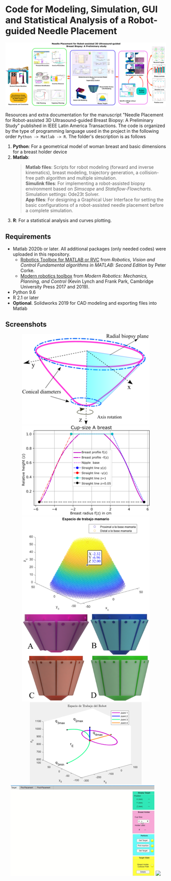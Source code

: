 # Code for Modeling, Simulation, GUI and Statistical Analysis of a Robot-guided Needle Placement

![Graphical abstract](/ReadmeFiles/GraphicalAbstract.png)

Resources and extra documentation for the manuscript "Needle Placement for Robot-assisted 3D Ultrasound-guided Breast Biopsy: A Preliminary Study" published in IEEE Latin America Transactions. The code is organized by the type of programming language used in the project in the following order `Python -> Matlab -> R`. The folder's description is as follows

1. **Python**: For a geometrical model of woman breast and basic dimensions for a breast holder device         
2. **Matlab**: 
    > **Matlab files**: Scripts for robot modeling (forward and inverse kinematics), breast modeling, trajectory generation, a collision-free path algorithm and multiple simulation.  
    > **Simulink files**: For implementing a robot-assisted biopsy environment based on *Simscape* and *Stateflow-Flowcharts*.  Simulation settings: Ode23t Solver.  
    > **App files**: For designing a Graphical User Interface for setting the basic configurations of a robot-assisted needle placement before a complete simulation.
3. **R**: For a statistical analysis and curves plotting.

## Requirements
- Matlab 2020b or later. All additional packages (only needed codes) were uploaded in this repository. 
  - [Robotics Toolbox for MATLAB or RVC](https://petercorke.com/toolboxes/robotics-toolbox/) from *Robotics, Vision and Control Fundamental algorithms in MATLAB: Second Edition* by Peter Corke.
  - [Modern robotics toolbox](https://github.com/NxRLab/ModernRobotics) from *Modern Robotics: Mechanics, Planning, and Control* (Kevin Lynch and Frank Park, Cambridge University Press 2017 and 2019).
- Python 9.6
- R 2.1 or later
- **Optional**. Solidworks 2019 for CAD modeling and exporting files into Matlab

## Screenshots

<div id="header" align="center">
  <img src="ReadmeFiles\holderConcept.png" width="400"/>
  <img src="ReadmeFiles\breastAHolderProfile.png" width="400"/>
</div>

<div id="header" align="center">
  <img src="ReadmeFiles\breastWorkspace.png" width="400"/>
  <img src="ReadmeFiles\breastHolders.png" width="400"/>
  <img src="ReadmeFiles\robotJoinLimits.png" width="350"/>
  <img src="ReadmeFiles\insertionSelection1.gif" width="450"/>
  <img src="ReadmeFiles\biopsySimulation.gif" width="450"/>
</div>